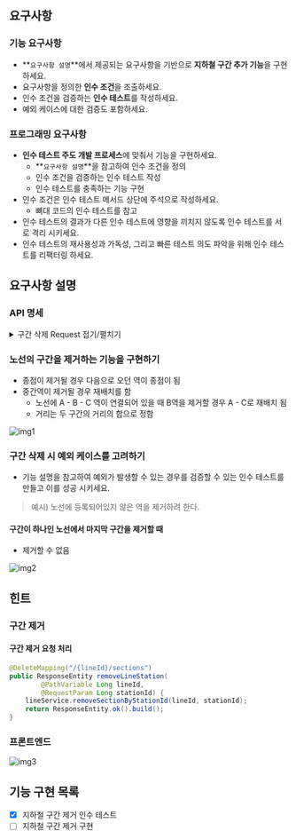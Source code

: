 ## 요구사항

### 기능 요구사항

- **`요구사항 설명`**에서 제공되는 요구사항을 기반으로 **지하철 구간 추가 기능**을 구현하세요.
- 요구사항을 정의한 **인수 조건**을 조출하세요.
- 인수 조건을 검증하는 **인수 테스트**를 작성하세요.
- 예외 케이스에 대한 검증도 포함하세요.

### 프로그래밍 요구사항

- **인수 테스트 주도 개발 프로세스**에 맞춰서 기능을 구현하세요.
    - **`요구사항 설명`**을 참고하여 인수 조건을 정의
    - 인수 조건을 검증하는 인수 테스트 작성
    - 인수 테스트를 충족하는 기능 구현
- 인수 조건은 인수 테스트 메서드 상단에 주석으로 작성하세요.
    - 뼈대 코드의 인수 테스트를 참고
- 인수 테스트의 결과가 다른 인수 테스트에 영향을 끼치지 않도록 인수 테스트를 서로 격리 시키세요.
- 인수 테스트의 재사용성과 가독성, 그리고 빠른 테스트 의도 파악을 위해 인수 테스트를 리팩터링 하세요.

## 요구사항 설명

### API 명세

<details>
<summary>구간 삭제 Request 접기/펼치기</summary>

#### 지하철 구간 삭제 request

```http
DELETE /lines/1/sections?stationId=2 HTTP/1.1
accept: */*
host: localhost:52165
```

</details>


### 노선의 구간을 제거하는 기능을 구현하기

- 종점이 제거될 경우 다음으로 오던 역이 종점이 됨
- 중간역이 제거될 경우 재배치를 함
  - 노선에 A - B - C 역이 연결되어 있을 때 B역을 제거할 경우 A - C로 재배치 됨
  - 거리는 두 구간의 거리의 합으로 정함

![img1](https://nextstep-storage.s3.ap-northeast-2.amazonaws.com/a8751b272c36421481c779e5a743a928)

### 구간 삭제 시 예외 케이스를 고려하기

- 기능 설명을 참고하여 예외가 발생할 수 있는 경우를 검증할 수 있는 인수 테스트를 만들고 이를 성공 시키세요.

> 예시) 노선에 등록되어있지 않은 역을 제거하려 한다.

#### 구간이 하나인 노선에서 마지막 구간을 제거할 때

- 제거할 수 없음

![img2](https://nextstep-storage.s3.ap-northeast-2.amazonaws.com/b8db3f754c2c4d3684dafe29eae53270)

## 힌트

### 구간 제거

#### 구간 제거 요청 처리

```java
@DeleteMapping("/{lineId}/sections")
public ResponseEntity removeLineStation(
        @PathVariable Long lineId,
        @RequestParam Long stationId) {
    lineService.removeSectionByStationId(lineId, stationId);
    return ResponseEntity.ok().build();
}
```

### 프론트엔드

![img3](https://techcourse-storage.s3.ap-northeast-2.amazonaws.com/019e7f82cb5d4b0d833ce41e3c43fd0f)

## 기능 구현 목록

- [x] 지하철 구간 제거 인수 테스트
- [ ] 지하철 구간 제거 구현
